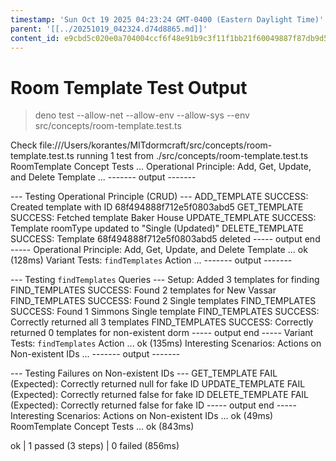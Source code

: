 ```yaml
---
timestamp: 'Sun Oct 19 2025 04:23:24 GMT-0400 (Eastern Daylight Time)'
parent: '[[../20251019_042324.d74d8865.md]]'
content_id: e9cbd5c020e0a704004ccf6f48e91b9c3f11f1bb21f60049887f87db9d5e9d2c
---
```


# Room Template Test Output

> deno test --allow-net --allow-env --allow-sys --env src/concepts/room-template.test.ts

Check file:///Users/korantes/MITdormcraft/src/concepts/room-template.test.ts
running 1 test from ./src/concepts/room-template.test.ts
RoomTemplate Concept Tests ...
Operational Principle: Add, Get, Update, and Delete Template ...
\------- output -------

\--- Testing Operational Principle (CRUD) ---
ADD\_TEMPLATE SUCCESS: Created template with ID 68f494888f712e5f0803abd5
GET\_TEMPLATE SUCCESS: Fetched template Baker House
UPDATE\_TEMPLATE SUCCESS: Template roomType updated to "Single (Updated)"
DELETE\_TEMPLATE SUCCESS: Template 68f494888f712e5f0803abd5 deleted
\----- output end -----
Operational Principle: Add, Get, Update, and Delete Template ... ok (128ms)
Variant Tests: `findTemplates` Action ...
\------- output -------

\--- Testing `findTemplates` Queries ---
Setup: Added 3 templates for finding
FIND\_TEMPLATES SUCCESS: Found 2 templates for New Vassar
FIND\_TEMPLATES SUCCESS: Found 2 Single templates
FIND\_TEMPLATES SUCCESS: Found 1 Simmons Single template
FIND\_TEMPLATES SUCCESS: Correctly returned all 3 templates
FIND\_TEMPLATES SUCCESS: Correctly returned 0 templates for non-existent dorm
\----- output end -----
Variant Tests: `findTemplates` Action ... ok (135ms)
Interesting Scenarios: Actions on Non-existent IDs ...
\------- output -------

\--- Testing Failures on Non-existent IDs ---
GET\_TEMPLATE FAIL (Expected): Correctly returned null for fake ID
UPDATE\_TEMPLATE FAIL (Expected): Correctly returned false for fake ID
DELETE\_TEMPLATE FAIL (Expected): Correctly returned false for fake ID
\----- output end -----
Interesting Scenarios: Actions on Non-existent IDs ... ok (49ms)
RoomTemplate Concept Tests ... ok (843ms)

ok | 1 passed (3 steps) | 0 failed (856ms)
